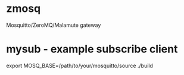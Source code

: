 # zmosq
Mosquitto/ZeroMQ/Malamute gateway

# mysub - example subscribe client
export MOSQ_BASE=/path/to/your/mosquitto/source
./build
